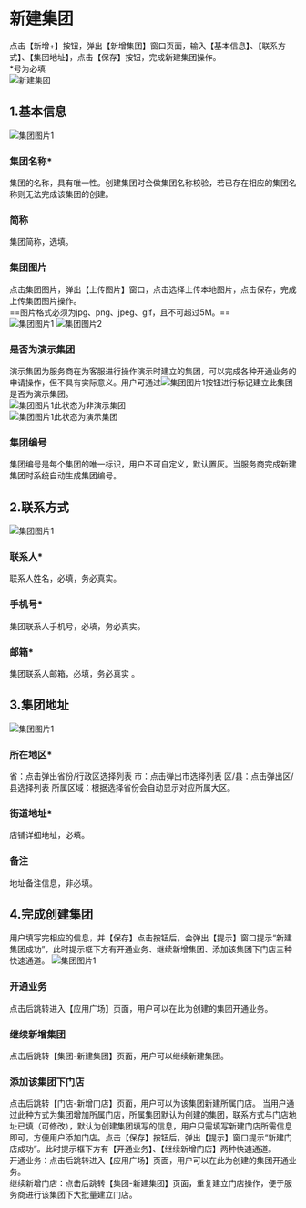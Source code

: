 # 新建集团
点击【新增+】按钮，弹出【新增集团】窗口页面，输入【基本信息】、【联系方式】、【集团地址】，点击【保存】按钮，完成新建集团操作。  
 *号为必填   
 ![新建集团](picture\\集团\\002001001.png)
## 1.基本信息  
![集团图片1](picture\\集团\\图片2.png)
### 集团名称*  
集团的名称，具有唯一性。创建集团时会做集团名称校验，若已存在相应的集团名称则无法完成该集团的创建。  
### 简称  
集团简称，选填。  
### 集团图片  
点击集团图片，弹出【上传图片】窗口，点击选择上传本地图片，点击保存，完成上传集团图片操作。  
==图片格式必须为jpg、png、jpeg、gif，且不可超过5M。==  
![集团图片1](picture\\集团\\20200203105545.png)
![集团图片2](picture\\集团\\图片1.png)
### 是否为演示集团
演示集团为服务商在为客服进行操作演示时建立的集团，可以完成各种开通业务的申请操作，但不具有实际意义。用户可通过![集团图片1](picture\\集团\\图片3.png)按钮进行标记建立此集团是否为演示集团。  
![集团图片1](picture\\集团\\图片4.png)此状态为非演示集团  
![集团图片1](picture\\集团\\图片5.png)此状态为演示集团  
### 集团编号
集团编号是每个集团的唯一标识，用户不可自定义，默认置灰。当服务商完成新建集团时系统自动生成集团编号。
## 2.联系方式
![集团图片1](picture\\集团\\企业微信截图_1580699351743.png)
### 联系人*
联系人姓名，必填，务必真实。
### 手机号*
集团联系人手机号，必填，务必真实。
### 邮箱*
集团联系人邮箱，必填，务必真实 。
## 3.集团地址
![集团图片1](picture\\集团\\图片6.png)
### 所在地区*
省：点击弹出省份/行政区选择列表
市：点击弹出市选择列表
区/县：点击弹出区/县选择列表
所属区域：根据选择省份会自动显示对应所属大区。
### 街道地址*
店铺详细地址，必填。
### 备注
地址备注信息，非必填。
## 4.完成创建集团
用户填写完相应的信息，并【保存】点击按钮后，会弹出【提示】窗口提示“新建集团成功”，此时提示框下方有开通业务、继续新增集团、添加该集团下门店三种快速通道。
![集团图片1](picture\\集团\\图片7.png)
### 开通业务
点击后跳转进入【应用广场】页面，用户可以在此为创建的集团开通业务。
### 继续新增集团
点击后跳转【集团-新建集团】页面，用户可以继续新建集团。
### 添加该集团下门店
点击后跳转【门店-新增门店】页面，用户可以为该集团新建所属门店。
当用户通过此种方式为集团增加所属门店，所属集团默认为创建的集团，联系方式与门店地址已填（可修改），默认为创建集团填写的信息，用户只需填写新建门店所需信息即可，方便用户添加门店。点击【保存】按钮后，弹出【提示】窗口提示“新建门店成功”。此时提示框下方有【开通业务】、【继续新增门店】两种快速通道。  
开通业务：点击后跳转进入【应用广场】页面，用户可以在此为创建的集团开通业务。  
继续新增门店：点击后跳转【集团-新建集团】页面，重复建立门店操作，便于服务商进行该集团下大批量建立门店。  